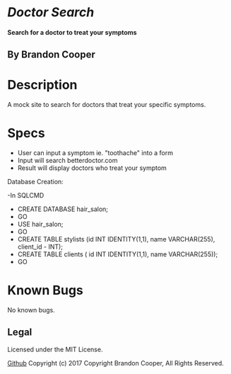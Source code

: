 # _Doctor Search_
#### Search for a doctor to treat your symptoms

## By Brandon Cooper

# Description
A mock site to search for doctors that treat your specific symptoms.

# Specs

- User can input a symptom ie. "toothache" into a form
- Input will search betterdoctor.com
- Result will display doctors who treat your symptom

Database Creation:

-In SQLCMD
- CREATE DATABASE hair_salon;
- GO
- USE hair_salon;
- GO
- CREATE TABLE stylists (id INT IDENTITY(1,1), name VARCHAR(255), client_id - INT);
- CREATE TABLE clients ( id INT IDENTITY(1,1), name VARCHAR(255));
- GO

# Known Bugs
No known bugs.

## Legal
Licensed under the MIT License.

<a href="https://github.com/bcooper085/Hair_Salon_Cweek3">Github</a>
Copyright (c) 2017 Copyright Brandon Cooper, All Rights Reserved.
